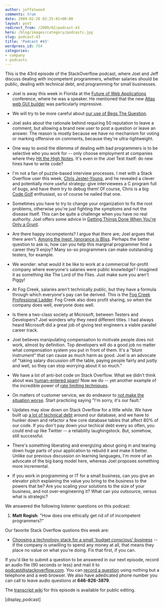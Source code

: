 ```yaml
---
author: jeffatwood
comments: true
date: 2009-02-26 02:25:01+00:00
layout: post
redirect_from: /2009/02/podcast-43
hero: /blog/images/category/podcasts.jpg
slug: podcast-43
title: 'Podcast #43'
wordpress_id: 754
categories:
- company
- podcasts
---
```



This is the 43rd episode of the StackOverflow podcast, where Joel and
Jeff discuss dealing with incompetent programmers, whether salaries should be public, dealing with technical debt, and programming for small businesses.






  * Joel is away this week in Florida at the [Future of Web Applications](http://events.carsonified.com/content) conference, where he was a speaker. He mentioned that the new [Atlas web GUI builder](http://280atlas.com/) was particularly impressive.


  * We will try to be more careful about [our use of Begs The Question](http://begthequestion.info/).


  * Joel asks about the rationale behind requiring 50 reputation to leave a comment, but allowing a brand new user to post a question or leave an answer. The reason is mostly because we have no mechanism for voting or marking offensive on comments, because they're ultra-lightweight.


  * One way to avoid the dilemma of dealing with bad programmers is to be selective who you work for -- only choose employment at companies where they [Hit the High Notes](http://www.joelonsoftware.com/articles/HighNotes.html). It's even in the Joel Test itself: do new hires have to write code?


  * I'm not a fan of puzzle-based interview processes. I met with a Stack Overflow user this week, [Chris Jester-Young](http://stackoverflow.com/users/13/chris-jester-young), and he revealed a clever and potentially more useful strategy: give interviewees a C program full of bugs, and have them try to debug them! Of course, Chris is a big [Code Golf](http://codegolf.com/) enthusiast, so of course he nailed that one.


  * Sometimes you have to try to change your organization to fix the root problems, otherwise you're just fighting the symptoms and not the disease itself. This can be quite a challenge when you have no real authority. Joel offers some advice in [Getting Things Done When You're Only a Grunt](http://www.joelonsoftware.com/articles/fog0000000332.html).


  * Are there happy incompetents? I argue that there are; Joel argues that there aren't. [Among the Inept, Ignorance is Bliss](http://www.nytimes.com/library/national/science/health/011800hth-behavior-incompetents.html). Perhaps the better question to ask is, how can you help this marginal programmer find a career they'll enjoy? Many so-so programmers can make outstanding testers, for example.


  * We wonder: what would it be like to work at a commercial for-profit company where everyone's salaries were public knowledge? I imagined it as something like The Lord of the Flies. Just make sure you aren't Piggy!  



  * At Fog Creek, salaries aren't technically public, but they have a formula through which everyone's pay can be derived. This is the [Fog Creek Professional Ladder](http://joelonsoftware.com/articles/Ladder.html). Fog Creek also does profit sharing, so when the company does well, everyone does well.


  * Is there a two-class society at Microsoft, between Testers and Developers? Joel wonders why they need different titles. I had always heard Microsoft did a great job of giving test engineers a viable parallel career track.


  * Joel believes manipulating compensation to motivate people does not work, almost by definition. Top developers will do a good job no matter what compensation system you put in front of them. It's a "blunt instrument" that can cause as much harm as good. Joel is an advocate of "taking salary discussion off the table, paying people fairly and justly and well, so they can stop worrying about it so much."


  * We have a lot of anti-bot code on Stack Overflow. What we didn't think about was [human-entered spam](http://blog.stackoverflow.com/2009/02/new-question-answer-rate-limits/)! Now we do -- yet another example of the incredible power of [rate limiting techniques](http://www.codinghorror.com/blog/archives/001228.html).


  * On matters of customer service, we do endeavor to [not make the situation worse](http://www.joelonsoftware.com/articles/customerservice.html). Start practicing saying "I'm sorry, it's our fault."


  * Updates may slow down on Stack Overflow for a little while. We have built up [a lot of technical debt](http://blogs.construx.com/blogs/stevemcc/archive/2007/11/01/technical-debt-2.aspx) around our database, and we have to hunker down and refactor a few core database tables that affect 80% of our code. If you don't pay down your techical debt every so often, you could end up like Twitter -- a reliability laughingstock. But, somehow, still successful.


  * There's something liberating and energizing about going in and tearing down huge parts of your application to rebuild it and make it better. Unlike our previous discussion on learning languages, I'm more of an advocate of the big bang model here, whereas Joel proposes something more incremental.


  * If you work in programming or IT for a small business, can you give an elevator pitch explaining the value you bring to the business to the powers that be? Are you scaling your solutions to the size of your business, and not over-engineering it? What can you outsource, versus what is strategic?  





We answered the following listener questions on this podcast:






  1. **Matt Rogish**: "How does one ethically get rid of of incompetent programmers?"




Our favorite Stack Overflow qustions this week are:






  * [Choosing a technology stack for a small 'budget conscious' business](http://stackoverflow.com/questions/513170/choosing-a-technology-stack-for-a-small-budget-conscious-business) -- if the company is unwilling to spend any money at all, that means they place no value on what you're doing. Fix that first, if you can.  





If you'd like to submit a question to be answered in our next episode, record an audio file (90 seconds or less) and mail it to [podcast@stackoverflow.com](mailto:podcast@stackoverflow.com). You can [record a question](http://blog.stackoverflow.com/index.php/2008/05/recording-podcast-questions-using-your-telephone/) using nothing but a telephone and a web browser. We also have adedicated phone number you can call to leave audio questions at **646-826-3879**.






The [transcript wiki](https://stackoverflow.fogbugz.com/default.asp?W29033) for this episode is available for public editing.






[display_podcast]

